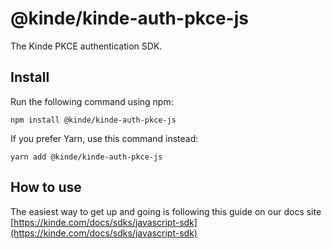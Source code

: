 # @kinde/kinde-auth-pkce-js

The Kinde PKCE authentication SDK.

## Install

Run the following command using npm:

```
npm install @kinde/kinde-auth-pkce-js
```

If you prefer Yarn, use this command instead:

```
yarn add @kinde/kinde-auth-pkce-js
```

## How to use

The easiest way to get up and going is following this guide on our docs site [https://kinde.com/docs/sdks/javascript-sdk](https://kinde.com/docs/sdks/javascript-sdk)
